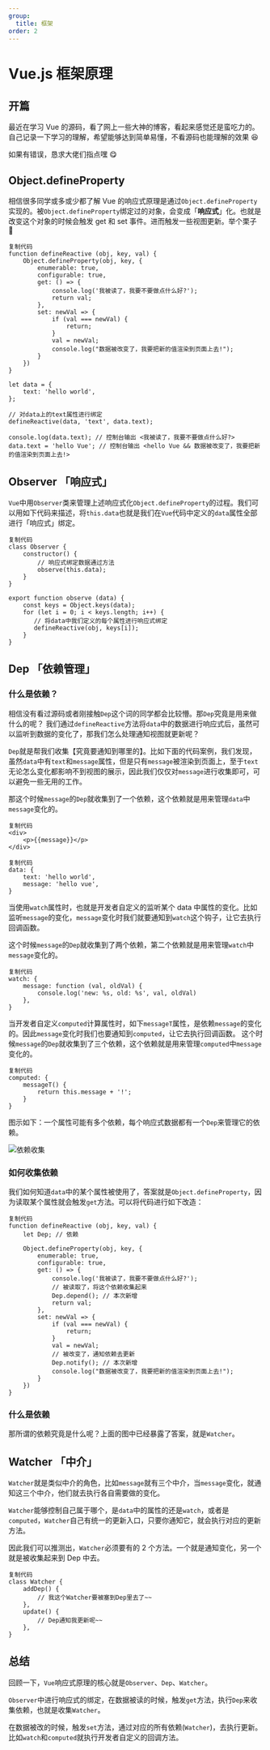```yaml
---
group:
  title: 框架
order: 2
---
```


# Vue.js 框架原理

## 开篇

最近在学习 Vue 的源码，看了网上一些大神的博客，看起来感觉还是蛮吃力的。自己记录一下学习的理解，希望能够达到简单易懂，不看源码也能理解的效果 😆

如果有错误，恳求大佬们指点嘿 😋

## Object.defineProperty

相信很多同学或多或少都了解 Vue 的响应式原理是通过`Object.defineProperty`实现的。被`Object.defineProperty`绑定过的对象，会变成「**响应式**」化。也就是改变这个对象的时候会触发 get 和 set 事件。进而触发一些视图更新。举个栗子 🌰

```
复制代码
function defineReactive (obj, key, val) {
    Object.defineProperty(obj, key, {
        enumerable: true,
        configurable: true,
        get: () => {
            console.log('我被读了，我要不要做点什么好?');
            return val;
        },
        set: newVal => {
            if (val === newVal) {
                return;
            }
            val = newVal;
            console.log("数据被改变了，我要把新的值渲染到页面上去!");
        }
    })
}

let data = {
    text: 'hello world',
};

// 对data上的text属性进行绑定
defineReactive(data, 'text', data.text);

console.log(data.text); // 控制台输出 <我被读了，我要不要做点什么好?>
data.text = 'hello Vue'; // 控制台输出 <hello Vue && 数据被改变了，我要把新的值渲染到页面上去!>
```

## Observer 「响应式」

`Vue`中用`Observer`类来管理上述响应式化`Object.defineProperty`的过程。我们可以用如下代码来描述，将`this.data`也就是我们在`Vue`代码中定义的`data`属性全部进行「响应式」绑定。

```
复制代码
class Observer {
    constructor() {
        // 响应式绑定数据通过方法
    	observe(this.data);
    }
}

export function observe (data) {
    const keys = Object.keys(data);
    for (let i = 0; i < keys.length; i++) {
       // 将data中我们定义的每个属性进行响应式绑定
       defineReactive(obj, keys[i]);
    }
}
```

## Dep 「依赖管理」

### 什么是依赖？

相信没有看过源码或者刚接触`Dep`这个词的同学都会比较懵。那`Dep`究竟是用来做什么的呢？ 我们通过`defineReactive`方法将`data`中的数据进行响应式后，虽然可以监听到数据的变化了，那我们怎么处理通知视图就更新呢？

`Dep`就是帮我们收集【究竟要通知到哪里的】。比如下面的代码案例，我们发现，虽然`data`中有`text`和`message`属性，但是只有`message`被渲染到页面上，至于`text`无论怎么变化都影响不到视图的展示，因此我们仅仅对`message`进行收集即可，可以避免一些无用的工作。

那这个时候`message`的`Dep`就收集到了一个依赖，这个依赖就是用来管理`data`中`message`变化的。

```
复制代码
<div>
    <p>{{message}}</p>
</div>
```

```
复制代码
data: {
    text: 'hello world',
    message: 'hello vue',
}
```

当使用`watch`属性时，也就是开发者自定义的监听某个 data 中属性的变化。比如监听`message`的变化，`message`变化时我们就要通知到`watch`这个钩子，让它去执行回调函数。

这个时候`message`的`Dep`就收集到了两个依赖，第二个依赖就是用来管理`watch`中`message`变化的。

```
复制代码
watch: {
    message: function (val, oldVal) {
        console.log('new: %s, old: %s', val, oldVal)
    },
}
```

当开发者自定义`computed`计算属性时，如下`messageT`属性，是依赖`message`的变化的。因此`message`变化时我们也要通知到`computed`，让它去执行回调函数。 这个时候`message`的`Dep`就收集到了三个依赖，这个依赖就是用来管理`computed`中`message`变化的。

```
复制代码
computed: {
    messageT() {
        return this.message + '!';
    }
}
```

图示如下：一个属性可能有多个依赖，每个响应式数据都有一个`Dep`来管理它的依赖。

![依赖收集](https://p3-juejin.byteimg.com/tos-cn-i-k3u1fbpfcp/4f9817fee4a443aba81526df45e747a9~tplv-k3u1fbpfcp-jj-mark:0:0:0:0:q75.image#?w=1462&h=676&s=110568&e=png&b=fffefe)

### 如何收集依赖

我们如何知道`data`中的某个属性被使用了，答案就是`Object.defineProperty`，因为读取某个属性就会触发`get`方法。可以将代码进行如下改造：

```
复制代码
function defineReactive (obj, key, val) {
    let Dep; // 依赖

    Object.defineProperty(obj, key, {
        enumerable: true,
        configurable: true,
        get: () => {
            console.log('我被读了，我要不要做点什么好?');
            // 被读取了，将这个依赖收集起来
            Dep.depend(); // 本次新增
            return val;
        },
        set: newVal => {
            if (val === newVal) {
                return;
            }
            val = newVal;
            // 被改变了，通知依赖去更新
            Dep.notify(); // 本次新增
            console.log("数据被改变了，我要把新的值渲染到页面上去!");
        }
    })
}
```

### 什么是依赖

那所谓的依赖究竟是什么呢？上面的图中已经暴露了答案，就是`Watcher`。

## Watcher 「中介」

`Watcher`就是类似中介的角色，比如`message`就有三个中介，当`message`变化，就通知这三个中介，他们就去执行各自需要做的变化。

`Watcher`能够控制自己属于哪个，是`data`中的属性的还是`watch`，或者是`computed`，`Watcher`自己有统一的更新入口，只要你通知它，就会执行对应的更新方法。

因此我们可以推测出，`Watcher`必须要有的 2 个方法。一个就是通知变化，另一个就是被收集起来到 Dep 中去。

```
复制代码
class Watcher {
    addDep() {
        // 我这个Watcher要被塞到Dep里去了~~
    },
    update() {
        // Dep通知我更新呢~~
    },
}
```

## 总结

回顾一下，`Vue`响应式原理的核心就是`Observer`、`Dep`、`Watcher`。

`Observer`中进行响应式的绑定，在数据被读的时候，触发`get`方法，执行`Dep`来收集依赖，也就是收集`Watcher`。

在数据被改的时候，触发`set`方法，通过对应的所有依赖(`Watcher`)，去执行更新。比如`watch`和`computed`就执行开发者自定义的回调方法。
